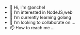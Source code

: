 - 👋 Hi, I’m @anchel
- 👀 I’m interested in NodeJS,web
- 🌱 I’m currently learning golang
- 💞️ I’m looking to collaborate on ...
- 📫 How to reach me ...

<!---
anchel/anchel is a ✨ special ✨ repository because its `README.md` (this file) appears on your GitHub profile.
You can click the Preview link to take a look at your changes.
--->
